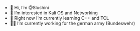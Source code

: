 - 👋 Hi, I’m @Sloshini
- 👀 I’m interested in Kali OS and Networking
- 🌱 Right now I’m currently learning C++ and TCL
- 👨‍💻 I’m currently working for the german army (Bundeswehr)
